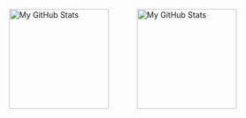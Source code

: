 ##
<p style="display: inline-block; width: 45%;">
  <img height="180em" alt="My GitHub Stats" src="https://github-readme-stats.vercel.app/api?username=EmilAvramov&show_icons=true&bg_color=00000000&hide_border=true&text_color=3498db&&count_private=true&include_all_commits=true&theme=tokyonight" />
</p>
<p style="display: inline-block; width: 45%;">
  <img height="180em" alt="My GitHub Stats" src="https://github-readme-stats.vercel.app/api/top-langs/?username=EmilAvramov&langs_count=8&layout=compact&hide_border=true&bg_color=00000000&text_color=3498db&&count_private=true&include_all_commits=true&theme=tokyonight" />
</p>
